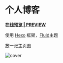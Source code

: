 # 个人博客

[**<u>在线预览 | PREVIEW</u>**](https://wcisnsc.github.io)

使用 [Hexo](https://hexo.io/zh-cn) 框架，[Fluid](https://github.com/fluid-dev/hexo-theme-fluid)主题

放一张主页图

![cover](/img/note/wcisnsSiteImage.webp)
